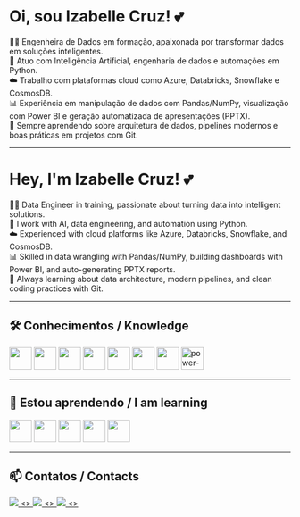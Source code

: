# Oi, sou Izabelle Cruz! 💕

👩‍💻 Engenheira de Dados em formação, apaixonada por transformar dados em soluções inteligentes.  
🧠 Atuo com Inteligência Artificial, engenharia de dados e automações em Python.  
☁️ Trabalho com plataformas cloud como Azure, Databricks, Snowflake e CosmosDB.  
📊 Experiência em manipulação de dados com Pandas/NumPy, visualização com Power BI e geração automatizada de apresentações (PPTX).  
🚀 Sempre aprendendo sobre arquitetura de dados, pipelines modernos e boas práticas em projetos com Git.

---

# Hey, I'm Izabelle Cruz! 💕

👩‍💻 Data Engineer in training, passionate about turning data into intelligent solutions.  
🧠 I work with AI, data engineering, and automation using Python.  
☁️ Experienced with cloud platforms like Azure, Databricks, Snowflake, and CosmosDB.  
📊 Skilled in data wrangling with Pandas/NumPy, building dashboards with Power BI, and auto-generating PPTX reports.  
🚀 Always learning about data architecture, modern pipelines, and clean coding practices with Git.

---

## 🛠️ Conhecimentos / Knowledge

<img src="https://cdn.jsdelivr.net/gh/devicons/devicon@latest/icons/python/python-original.svg" width="40" height="40"> 
<img src="https://cdn.jsdelivr.net/gh/devicons/devicon@latest/icons/amazonwebservices/amazonwebservices-original-wordmark.svg" width="40" height="40" >
<img src="https://cdn.jsdelivr.net/gh/devicons/devicon@latest/icons/azure/azure-original.svg" width="40" height="40" >
<img src="https://cdn.jsdelivr.net/gh/devicons/devicon@latest/icons/git/git-original.svg" width="40" height="40" >
<img src="https://cdn.jsdelivr.net/gh/devicons/devicon@latest/icons/numpy/numpy-original-wordmark.svg" width="40" height="40" >
<img src="https://cdn.jsdelivr.net/gh/devicons/devicon@latest/icons/pandas/pandas-original.svg" width="40" height="40" >
<img src="https://cdn.jsdelivr.net/gh/devicons/devicon@latest/icons/mysql/mysql-plain-wordmark.svg"  width="40" height="40" >
<img width="40" height="40" src="https://img.icons8.com/color/48/power-bi.png" alt="power-bi"/>

---

## 🚧 Estou aprendendo / I am learning

<img src="https://cdn.jsdelivr.net/gh/devicons/devicon@latest/icons/databricks/databricks-original.svg" width="40" height="40" >
<img src="https://cdn.jsdelivr.net/gh/devicons/devicon@latest/icons/googlecloud/googlecloud-original.svg" width="40" height="40" >
<img src="https://cdn.jsdelivr.net/gh/devicons/devicon@latest/icons/streamlit/streamlit-original.svg" width="40" height="40" >
<img src="https://cdn.jsdelivr.net/gh/devicons/devicon@latest/icons/html5/html5-original.svg" width="40" height="40" >
<img src="https://cdn.jsdelivr.net/gh/devicons/devicon@latest/icons/css3/css3-original.svg" width="40" height="40" >

---

## 📫 Contatos / Contacts

<a href="https://www.instagram.com/izziecristinne/" target="_blank">
  <img loading="lazy" src="https://img.shields.io/badge/-Instagram-%23E4405F?style=for-the-badge&logo=instagram&logoColor=white">
<> 
<a href="mailto:izabelle.cscruz@gmail.com" target="_blank">
  <img loading="lazy" src="https://img.shields.io/badge/Gmail-D14836?style=for-the-badge&logo=gmail&logoColor=white">
<> 
<a href="https://www.linkedin.com/in/izabelle-cristinne/" target="_blank">
  <img loading="lazy" src="https://img.shields.io/badge/-LinkedIn-%230077B5?style=for-the-badge&logo=linkedin&logoColor=white">
<> 
